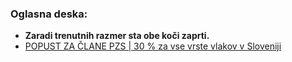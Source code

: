 

### Oglasna deska:
- **Zaradi trenutnih razmer sta obe koči zaprti.**
- <a href="https://www.pzs.si/novice.php?pid=13603">POPUST ZA ČLANE PZS | 30 % za vse vrste vlakov v Sloveniji</a>

<!--   
### Vojkova koča na Nanosu in koča Mladika sta zaradi epidemije Corona virusa odprti po pravilih postopne odprave ukrepov. 

- **Odpiralni čas (Vojkova koča):**
    - Sobota 7.00 - 17.00
    - Nedelja 7.00 - 16.00 
-->


<!-- <a class="btn" href="/documents/donacije_dohodnine_2019_obrazec.doc">
    <button class="btn btn-primary btn-lg get-started-btn">Donacija dela dohodnine</button>
</a>  -->

<!-- - <a class="btn" href="https://docs.google.com/forms/d/e/1FAIpQLSfuXCmiQmriEZpWZ6hWKpYYjGOUDXsxTKLck3lBMoggpgWwEA/viewform">
    <button class="btn btn-primary btn-lg get-started-btn">Taborjenje 2019 - Prijavnica</button>
  </a> -->

<!-- **Denarna pomoč pri obnovi Vojkove koče na Nanosu:**
<a class="btn" href="/documents/prosnja-za-obnovo-2018-Vojkova-koca.doc">
    <button class="btn btn-primary btn-lg get-started-btn">Prošnja za denarno pomoč</button>
</a>
<a class="btn" href="/documents/donacije_dohodnine_2018_obrazec.doc">
    <button class="btn btn-primary btn-lg get-started-btn">Donacija dela dohodnine</button>
</a> -->


